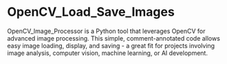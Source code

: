 # OpenCV_Load_Save_Images
OpenCV_Image_Processor is a Python tool that leverages OpenCV for advanced image processing. This simple, comment-annotated code allows easy image loading, display, and saving - a great fit for projects involving image analysis, computer vision, machine learning, or AI development.
